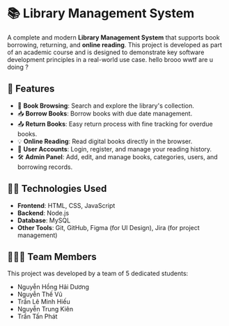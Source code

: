 # 📚 Library Management System

A complete and modern **Library Management System** that supports book borrowing, returning, and **online reading**. This project is developed as part of an academic course and is designed to demonstrate key software development principles in a real-world use case.
hello brooo wwtf are u doing ?
## 🚀 Features

- 📖 **Book Browsing**: Search and explore the library's collection.
- 📥 **Borrow Books**: Borrow books with due date management.
- 📤 **Return Books**: Easy return process with fine tracking for overdue books.
- 💡 **Online Reading**: Read digital books directly in the browser.
- 👥 **User Accounts**: Login, register, and manage your reading history.
- 🛠️ **Admin Panel**: Add, edit, and manage books, categories, users, and borrowing records.

## 🧑‍💻 Technologies Used

- **Frontend**: HTML, CSS, JavaScript
- **Backend**: Node.js
- **Database**: MySQL
- **Other Tools**: Git, GitHub, Figma (for UI Design), Jira (for project management)

## 🧑‍🤝‍🧑 Team Members

This project was developed by a team of 5 dedicated students:

- Nguyễn Hồng Hải Dương
- Nguyễn Thế Vũ
- Trần Lê Minh Hiếu
- Nguyễn Trung Kiên
- Trần Tấn Phát

